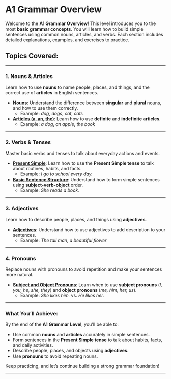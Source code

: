 # A1 Grammar Overview

Welcome to the **A1 Grammar Overview**! This level introduces you to the most **basic grammar concepts**. You will learn how to build simple sentences using common nouns, articles, and verbs. Each section includes detailed explanations, examples, and exercises to practice.

## Topics Covered:

---

### **1. Nouns & Articles**

Learn how to use **nouns** to name people, places, and things, and the correct use of **articles** in English sentences.

- **[Nouns](nouns.md)**: Understand the difference between **singular** and **plural** nouns, and how to use them correctly.
  - Example: _dog_, _dogs_, _cat_, _cats_
- **[Articles (a, an, the)](articles.md)**: Learn how to use **definite** and **indefinite articles**.
  - Example: _a dog_, _an apple_, _the book_

---

### **2. Verbs & Tenses**

Master basic verbs and tenses to talk about everyday actions and events.

- **[Present Simple](present_simple.md)**: Learn how to use the **Present Simple tense** to talk about routines, habits, and facts.
  - Example: _I go to school every day._
- **[Basic Sentence Structure](basic_sentence_structure.md)**: Understand how to form simple sentences using **subject-verb-object** order.
  - Example: _She reads a book._

---

### **3. Adjectives**

Learn how to describe people, places, and things using **adjectives**.

- **[Adjectives](adjectives.md)**: Understand how to use adjectives to add description to your sentences.
  - Example: _The tall man_, _a beautiful flower_

---

### **4. Pronouns**

Replace nouns with pronouns to avoid repetition and make your sentences more natural.

- **[Subject and Object Pronouns](pronouns.md)**: Learn when to use **subject pronouns** (_I, you, he, she, they_) and **object pronouns** (_me, him, her, us_).
  - Example: _She likes him._ vs. _He likes her._

---

<!-- ### **Practice & Exercises**

After reviewing the lessons, test your understanding by taking the following quizzes and exercises:

- **[A1 Nouns & Articles Quiz](nouns_articles_quiz.md)**: Practice with exercises on nouns and articles.
- **[A1 Verbs & Tenses Exercise](verbs_exercise.md)**: Check your understanding of the present simple tense and sentence structure.
- **[A1 Adjectives Practice](adjectives_exercise.md)**: Test how well you can use adjectives to describe nouns.

--- -->

### **What You’ll Achieve:**

By the end of the **A1 Grammar Level**, you’ll be able to:

- Use common **nouns** and **articles** accurately in simple sentences.
- Form sentences in the **Present Simple tense** to talk about habits, facts, and daily activities.
- Describe people, places, and objects using **adjectives**.
- Use **pronouns** to avoid repeating nouns.

Keep practicing, and let’s continue building a strong grammar foundation!

---
